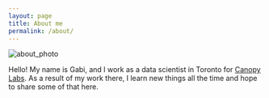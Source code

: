 ```yaml
---
layout: page
title: About me
permalink: /about/
---
```

![about_photo](../assets/img/about.jpg "Taiwan")

Hello! My name is Gabi, and I work as a data scientist in Toronto for [Canopy Labs](https://canopylabs.com/).
As a result of my work there, I learn new things all the time and hope to share some of that here.
